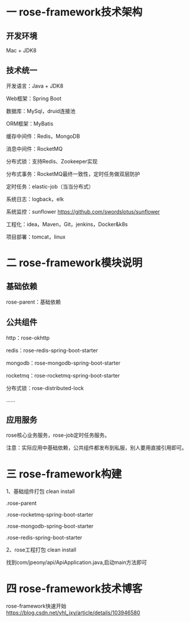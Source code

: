 # 一 rose-framework技术架构

## 开发环境

Mac + JDK8

## 技术统一

开发语言：Java + JDK8

Web框架：Spring Boot

数据库：MySql，druid连接池

ORM框架：MyBatis

缓存中间件：Redis，MongoDB

消息中间件：RocketMQ

分布式锁：支持Redis、Zookeeper实现

分布式事务：RocketMQ最终一致性，定时任务做双层防护

定时任务：elastic-job（当当分布式）

系统日志：logback，elk

系统监控：sunflower https://github.com/swordslotus/sunflower

工程化：idea，Maven，Git，jenkins，Docker&k8s

项目部署：tomcat，linux

# 二 rose-framework模块说明

## 基础依赖

rose-parent：基础依赖

## 公共组件

http：rose-okhttp

redis：rose-redis-spring-boot-starter

mongodb：rose-mongodb-spring-boot-starter

rocketmq：rose-rocketmq-spring-boot-starter

分布式锁：rose-distributed-lock

......


## 应用服务

rose核心业务服务，rose-job定时任务服务。

注意：实际应用中基础依赖，公共组件都发布到私服，别人要用直接引用即可。

# 三 rose-framework构建

1、基础组件打包 clean install

.rose-parent

.rose-rocketmq-spring-boot-starter

.rose-mongodb-spring-boot-starter

.rose-redis-spring-boot-starter

2、rose工程打包 clean install

找到com/jpeony/api/ApiApplication.java,启动main方法即可

# 四 rose-framework技术博客

rose-framework快速开始 https://blog.csdn.net/yhl_jxy/article/details/103946580



